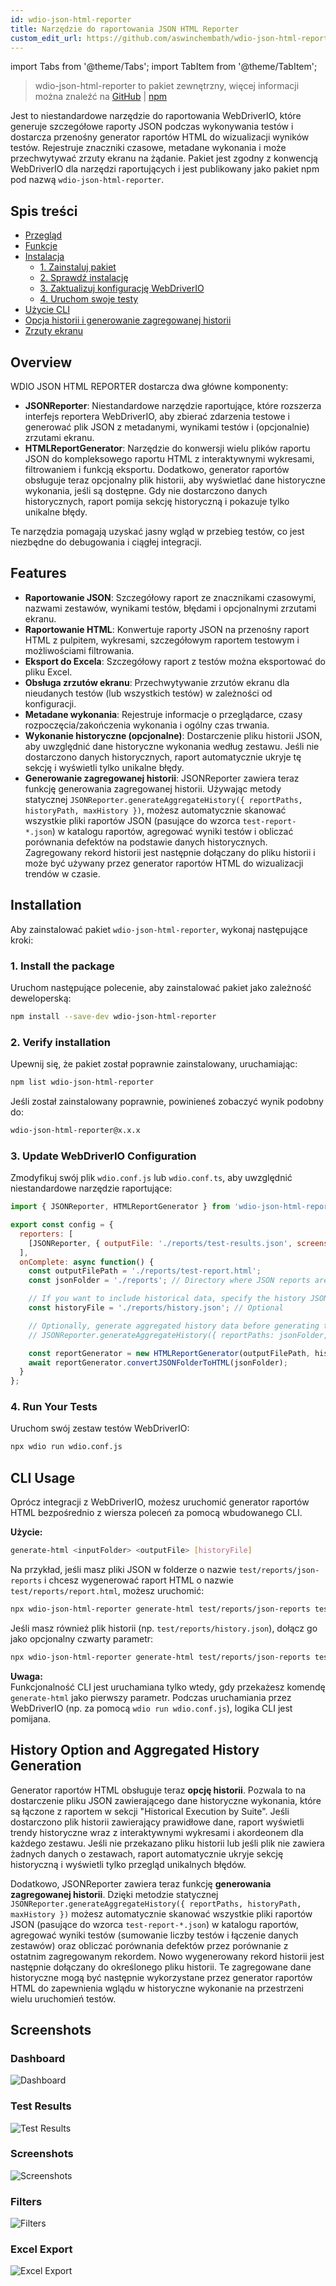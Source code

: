 ```yaml
---
id: wdio-json-html-reporter
title: Narzędzie do raportowania JSON HTML Reporter
custom_edit_url: https://github.com/aswinchembath/wdio-json-html-reporter/edit/main/README.md
---
```


import Tabs from '@theme/Tabs';
import TabItem from '@theme/TabItem';

> wdio-json-html-reporter to pakiet zewnętrzny, więcej informacji można znaleźć na [GitHub](https://github.com/aswinchembath/wdio-json-html-reporter) | [npm](https://www.npmjs.com/package/wdio-json-html-reporter)

Jest to niestandardowe narzędzie do raportowania WebDriverIO, które generuje szczegółowe raporty JSON podczas wykonywania testów i dostarcza przenośny generator raportów HTML do wizualizacji wyników testów. Rejestruje znaczniki czasowe, metadane wykonania i może przechwytywać zrzuty ekranu na żądanie. Pakiet jest zgodny z konwencją WebDriverIO dla narzędzi raportujących i jest publikowany jako pakiet npm pod nazwą `wdio-json-html-reporter`.

## Spis treści

- [Przegląd](#overview)
- [Funkcje](#features)
- [Instalacja](#installation)
  - [1. Zainstaluj pakiet](#1-install-the-package)
  - [2. Sprawdź instalację](#2-verify-installation)
  - [3. Zaktualizuj konfigurację WebDriverIO](#3-update-webdriverio-configuration)
  - [4. Uruchom swoje testy](#4-run-your-tests)
- [Użycie CLI](#cli-usage)
- [Opcja historii i generowanie zagregowanej historii](#history-option-and-aggregated-history-generation)
- [Zrzuty ekranu](#screenshots)

## Overview

WDIO JSON HTML REPORTER dostarcza dwa główne komponenty:

- **JSONReporter**: Niestandardowe narzędzie raportujące, które rozszerza interfejs reportera WebDriverIO, aby zbierać zdarzenia testowe i generować plik JSON z metadanymi, wynikami testów i (opcjonalnie) zrzutami ekranu.
- **HTMLReportGenerator**: Narzędzie do konwersji wielu plików raportu JSON do kompleksowego raportu HTML z interaktywnymi wykresami, filtrowaniem i funkcją eksportu. Dodatkowo, generator raportów obsługuje teraz opcjonalny plik historii, aby wyświetlać dane historyczne wykonania, jeśli są dostępne. Gdy nie dostarczono danych historycznych, raport pomija sekcję historyczną i pokazuje tylko unikalne błędy.

Te narzędzia pomagają uzyskać jasny wgląd w przebieg testów, co jest niezbędne do debugowania i ciągłej integracji.

## Features

- **Raportowanie JSON**: Szczegółowy raport ze znacznikami czasowymi, nazwami zestawów, wynikami testów, błędami i opcjonalnymi zrzutami ekranu.
- **Raportowanie HTML**: Konwertuje raporty JSON na przenośny raport HTML z pulpitem, wykresami, szczegółowym raportem testowym i możliwościami filtrowania.
- **Eksport do Excela**: Szczegółowy raport z testów można eksportować do pliku Excel.
- **Obsługa zrzutów ekranu**: Przechwytywanie zrzutów ekranu dla nieudanych testów (lub wszystkich testów) w zależności od konfiguracji.
- **Metadane wykonania**: Rejestruje informacje o przeglądarce, czasy rozpoczęcia/zakończenia wykonania i ogólny czas trwania.
- **Wykonanie historyczne (opcjonalne)**: Dostarczenie pliku historii JSON, aby uwzględnić dane historyczne wykonania według zestawu. Jeśli nie dostarczono danych historycznych, raport automatycznie ukryje tę sekcję i wyświetli tylko unikalne błędy.
- **Generowanie zagregowanej historii**: JSONReporter zawiera teraz funkcję generowania zagregowanej historii. Używając metody statycznej `JSONReporter.generateAggregateHistory({ reportPaths, historyPath, maxHistory })`, możesz automatycznie skanować wszystkie pliki raportów JSON (pasujące do wzorca `test-report-*.json`) w katalogu raportów, agregować wyniki testów i obliczać porównania defektów na podstawie danych historycznych. Zagregowany rekord historii jest następnie dołączany do pliku historii i może być używany przez generator raportów HTML do wizualizacji trendów w czasie.

## Installation

Aby zainstalować pakiet `wdio-json-html-reporter`, wykonaj następujące kroki:

### 1. Install the package

Uruchom następujące polecenie, aby zainstalować pakiet jako zależność deweloperską:

```bash
npm install --save-dev wdio-json-html-reporter
```

### 2. Verify installation

Upewnij się, że pakiet został poprawnie zainstalowany, uruchamiając:

```bash
npm list wdio-json-html-reporter
```

Jeśli został zainstalowany poprawnie, powinieneś zobaczyć wynik podobny do:

```bash
wdio-json-html-reporter@x.x.x
```

### 3. Update WebDriverIO Configuration

Zmodyfikuj swój plik `wdio.conf.js` lub `wdio.conf.ts`, aby uwzględnić niestandardowe narzędzie raportujące:

```javascript
import { JSONReporter, HTMLReportGenerator } from 'wdio-json-html-reporter';

export const config = {
  reporters: [
    [JSONReporter, { outputFile: './reports/test-results.json', screenshotOption: 'OnFailure' }],  // Options: "No", "OnFailure", "Full"
  ],
  onComplete: async function() {
    const outputFilePath = './reports/test-report.html';
    const jsonFolder = './reports'; // Directory where JSON reports are saved

    // If you want to include historical data, specify the history JSON file path here.
    const historyFile = './reports/history.json'; // Optional

    // Optionally, generate aggregated history data before generating the HTML report.
    // JSONReporter.generateAggregateHistory({ reportPaths: jsonFolder, historyPath: historyFile });

    const reportGenerator = new HTMLReportGenerator(outputFilePath, historyFile);
    await reportGenerator.convertJSONFolderToHTML(jsonFolder);
  }
};
```

### 4. Run Your Tests

Uruchom swój zestaw testów WebDriverIO:

```bash
npx wdio run wdio.conf.js
```

## CLI Usage

Oprócz integracji z WebDriverIO, możesz uruchomić generator raportów HTML bezpośrednio z wiersza poleceń za pomocą wbudowanego CLI.

**Użycie:**

```bash
generate-html <inputFolder> <outputFile> [historyFile]
```

Na przykład, jeśli masz pliki JSON w folderze o nazwie `test/reports/json-reports` i chcesz wygenerować raport HTML o nazwie `test/reports/report.html`, możesz uruchomić:

```bash
npx wdio-json-html-reporter generate-html test/reports/json-reports test/reports/report.html
```

Jeśli masz również plik historii (np. `test/reports/history.json`), dołącz go jako opcjonalny czwarty parametr:

```bash
npx wdio-json-html-reporter generate-html test/reports/json-reports test/reports/report.html test/reports/history.json
```

**Uwaga:**  
Funkcjonalność CLI jest uruchamiana tylko wtedy, gdy przekażesz komendę `generate-html` jako pierwszy parametr. Podczas uruchamiania przez WebDriverIO (np. za pomocą `wdio run wdio.conf.js`), logika CLI jest pomijana.

## History Option and Aggregated History Generation

Generator raportów HTML obsługuje teraz **opcję historii**. Pozwala to na dostarczenie pliku JSON zawierającego dane historyczne wykonania, które są łączone z raportem w sekcji "Historical Execution by Suite". Jeśli dostarczono plik historii zawierający prawidłowe dane, raport wyświetli trendy historyczne wraz z interaktywnymi wykresami i akordeonem dla każdego zestawu. Jeśli nie przekazano pliku historii lub jeśli plik nie zawiera żadnych danych o zestawach, raport automatycznie ukryje sekcję historyczną i wyświetli tylko przegląd unikalnych błędów.

Dodatkowo, JSONReporter zawiera teraz funkcję **generowania zagregowanej historii**. Dzięki metodzie statycznej `JSONReporter.generateAggregateHistory({ reportPaths, historyPath, maxHistory })` możesz automatycznie skanować wszystkie pliki raportów JSON (pasujące do wzorca `test-report-*.json`) w katalogu raportów, agregować wyniki testów (sumowanie liczby testów i łączenie danych zestawów) oraz obliczać porównania defektów przez porównanie z ostatnim zagregowanym rekordem. Nowo wygenerowany rekord historii jest następnie dołączany do określonego pliku historii. Te zagregowane dane historyczne mogą być następnie wykorzystane przez generator raportów HTML do zapewnienia wglądu w historyczne wykonanie na przestrzeni wielu uruchomień testów.

## Screenshots

### Dashboard  
![Dashboard](https://github.com/aswinchembath/wdio-json-html-reporter/blob/main/lib/assets/dashboard.png)

### Test Results  
![Test Results](https://github.com/aswinchembath/wdio-json-html-reporter/blob/main/lib/assets/testdetails.png)

### Screenshots  
![Screenshots](https://github.com/aswinchembath/wdio-json-html-reporter/blob/main/lib/assets/screesnshots.png)

### Filters  
![Filters](https://github.com/aswinchembath/wdio-json-html-reporter/blob/main/lib/assets/filters.png)

### Excel Export  
![Excel Export](https://github.com/aswinchembath/wdio-json-html-reporter/blob/main/lib/assets/exportedfile.png)